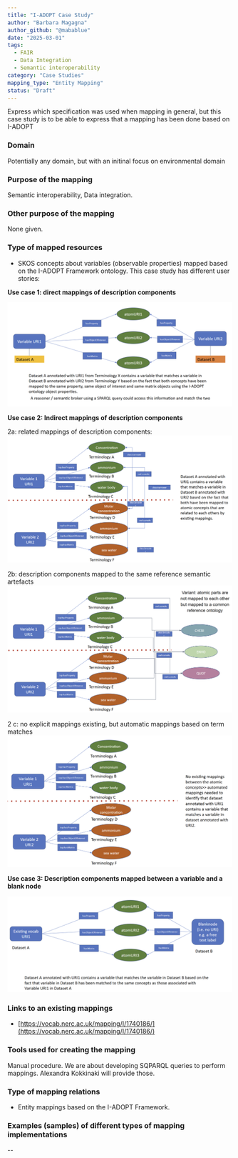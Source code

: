 ```yaml
---
title: "I-ADOPT Case Study"
author: "Barbara Magagna"
author_github: "@mabablue"
date: "2025-03-01"
tags:
  - FAIR
  - Data Integration
  - Semantic interoperability
category: "Case Studies"
mapping_type: "Entity Mapping"
status: "Draft"
---
```


Express which specification was used when mapping in general, but this case study is to be able to express that a mapping has been done based on I-ADOPT

### Domain

Potentially any domain, but with an initinal focus on environmental domain

### Purpose of the mapping

Semantic interoperability, Data integration.

### Other purpose of the mapping

None given.

### Type of mapped resources

- SKOS concepts about variables (observable properties) mapped based on the I-ADOPT Framework ontology. This case study has different user stories:

**Use case 1: direct mappings of description components**

![I-ADOPT use case 1](../img/I-ADOPT_use_case1.png)


**Use case 2: Indirect mappings of description components**

2a: related mappings of description components:
![I-ADOPT use case 2a](../img/I-ADOPT_use_case2a.png)

2b: description components mapped to the same reference semantic artefacts
![I-ADOPT use case 2b](../img/I-ADOPT_use_case2b.png)

2 c: no explicit mappings existing, but automatic mappings based on term matches
![I-ADOPT use case 2c](../img/I-ADOPT_use_case2c.png)

**Use case 3: Description components mapped between a variable and a blank node**

![I-ADOPT use case 3](../img/I-ADOPT_use_case3.png)

### Links to an existing mappings

- [https://vocab.nerc.ac.uk/mapping/I/1740186/](https://vocab.nerc.ac.uk/mapping/I/1740186/)

### Tools used for creating the mapping

Manual procedure. We are about developing SQPARQL queries to perform mappings. Alexandra Kokkinaki will provide those.

### Type of mapping relations

- Entity mappings based on the I-ADOPT Framework.

### Examples (samples) of different types of mapping implementations

--
